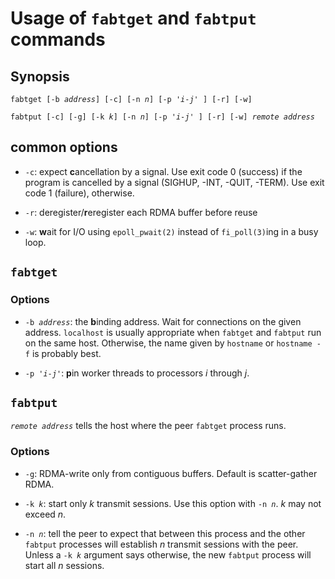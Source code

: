 # Usage of `fabtget` and `fabtput` commands

## Synopsis

`fabtget [-b `*`address`*`] [-c] [-n `*`n`*`] [-p '`*`i`*` - `*`j`*`' ] [-r] [-w]`

`fabtput [-c] [-g] [-k `*`k`*`] [-n `*`n`*`] [-p '`*`i`*` - `*`j`*`' ] [-r] [-w] `*`remote address`*

## common options

* `-c`: expect **c**ancellation by a signal.  Use exit code 0 (success)
  if the program is cancelled by a signal (SIGHUP, -INT, -QUIT, -TERM).
  Use exit code 1 (failure), otherwise.

* `-r`: deregister/**r**eregister each RDMA buffer before reuse

* `-w`: **w**ait for I/O using `epoll_pwait(2)` instead of
  `fi_poll(3)`ing in a busy loop.

## `fabtget`

### Options

* `-b `*`address`*: the **b**inding address.  Wait for connections on the
  given address. `localhost` is usually appropriate when `fabtget` and
  `fabtput` run on the same host.  Otherwise, the name given by `hostname`
  or `hostname -f` is probably best.

* `-p '`*`i`*` - `*`j`*`'`: **p**in worker threads to processors
  *i* through *j*.

## `fabtput`

*`remote address`* tells the host where the peer `fabtget` process
runs.

### Options

* `-g`: RDMA-write only from contiguous buffers.  Default is
  scatter-gather RDMA.

* `-k `*`k`*: start only *k* transmit sessions.  Use this option with
  `-n `*`n`*.  *k* may not exceed *n*.

* `-n `*`n`*: tell the peer to expect that between this process and the
  other `fabtput` processes will establish *n* transmit sessions with the
  peer.  Unless a `-k `*`k`* argument says otherwise, the new `fabtput`
  process will start all *n* sessions.

